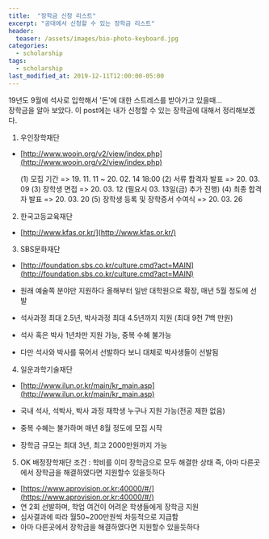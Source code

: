 ```yaml
---
title:  "장학금 신청 리스트"
excerpt: "공대에서 신청할 수 있는 장학금 리스트"
header:
  teaser: /assets/images/bio-photo-keyboard.jpg
categories:
  - scholarship
tags:
  - scholarship
last_modified_at: 2019-12-11T12:00:00-05:00
---
```

19년도 9월에 석사로 입학해서 '돈'에 대한 스트레스를 받아가고 있을때...   
장학금을 알아 보았다.
이 post에는 내가 신청할 수 있는 장학금에 대해서 정리해보겠다.

1. 우인장학재단

- [http://www.wooin.org/v2/view/index.php](http://www.wooin.org/v2/view/index.php)

	(1) 모집 기간
	  => 19. 11. 11 ~ 20. 02. 14 18:00
	(2) 서류 합격자 발표
		=> 20. 03. 09
	(3) 장학생 면접
		=> 20. 03. 12  (필요시 03. 13일(금) 추가 진행)
	(4) 최종 합격자 발표
		=> 20. 03. 20
	(5) 장학생 등록 및 장학증서 수여식
		=> 20. 03. 26

2. 한국고등교육재단
- [http://www.kfas.or.kr/](http://www.kfas.or.kr/)
	 
3. SBS문화재단

- [http://foundation.sbs.co.kr/culture.cmd?act=MAIN](http://foundation.sbs.co.kr/culture.cmd?act=MAIN)

- 원래 예술쪽 분야만 지원하다 올해부터 일반 대학원으로 확장, 매년 5월 정도에 선발

- 석사과정 최대 2.5년, 박사과정 최대 4.5년까지 지원 (최대 9천 7백 만원)

- 석사 혹은 박사 1년차만 지원 가능, 중복 수혜 불가능

- 다만 석사와 박사를 묶어서 선발하다 보니 대체로 박사생들이 선발됨

4. 일운과학기술재단

- [http://www.ilun.or.kr/main/kr_main.asp](http://www.ilun.or.kr/main/kr_main.asp)

- 국내 석사, 석박사, 박사 과정 재학생 누구나 지원 가능(전공 제한 없음)

- 중복 수혜는 불가하며 매년 8월 정도에 모집 시작

- 장학금 규모는 최대 3년, 최고 2000만원까지 가능

5. OK 배정장학재단
조건 : 학비를 이미 장학금으로 모두 해결한 상태
	즉, 아마 다른곳에서 장학금을 해결하였다면 지원할수 있을듯하다
- [https://www.aprovision.or.kr:40000/#/](https://www.aprovision.or.kr:40000/#/)
- 연 2회 선발하며, 학업 여건이 어려운 학생들에게 장학금 지원
- 심사결과에 따라 월50~200만원씩 차등적으로 지급함
- 아마 다른곳에서 장학금을 해결하였다면 지원할수 있을듯하다
<!--stackedit_data:
eyJoaXN0b3J5IjpbNDU1NjA1MzE2LC02OTY2NzAxNjEsMzk0Nz
IyMDMsLTExODI0NzQ4MjddfQ==
-->